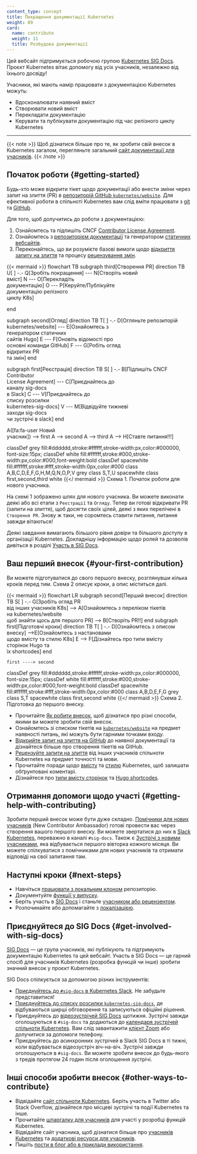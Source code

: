 ```yaml
---
content_type: concept
title: Покращення документації Kubernetes
weight: 09
card:
  name: contribute
  weight: 11
  title: Розбудова документації
---
```


Цей вебсайт підтримується робочою групою [Kubernetes SIG Docs](/uk/docs/contribute/#get-involved-with-sig-docs). Проєкт Kubernetes вітає допомогу від усіх учасників, незалежно від їхнього досвіду!

Учасники, які мають намір працювати з документацією Kubernetes можуть:

- Вдосконалювати наявний вміст
- Створювати новий вміст
- Перекладати документацію
- Керувати та публікувати документацію під час релізного циклу Kubernetes

---

{{< note >}}
Щоб дізнатися більше про те, як зробити свій внесок в Kubernetes загалом, перегляньте загальний [сайт документації для учасників](https://www.kubernetes.dev/docs/).
{{< /note >}}

<!-- body -->

## Початок роботи {#getting-started}

Будь-хто може відкрити тікет щодо документації або внести зміни через запит на злиття (PR) в [репозиторій GitHub `kubernetes/website`](https://github.com/kubernetes/website). Для ефективної роботи в спільноті Kubernetes вам слід вміти працювати з
[git](https://git-scm.com/) та [GitHub](https://skills.github.com/).

Для того, щоб долучитись до роботи з документацією:

1. Ознайомтесь та підпишіть CNCF [Contributor License Agreement](https://github.com/kubernetes/community/blob/master/CLA.md).
2. Ознайомтесь з [репозиторієм документації](https://github.com/kubernetes/website) та генератором [статичних вебсайтів](https://gohugo.io).
3. Переконайтесь, що ви розумієте базові вимоги щодо [відкриття запиту на злиття](/uk/docs/contribute/new-content/open-a-pr/) та процесу [рецензування змін](/uk/docs/contribute/review/reviewing-prs/).

<!-- See https://github.com/kubernetes/website/issues/28808 for live-editor URL to this figure -->
<!-- You can also cut/paste the mermaid code into the live editor at https://mermaid-js.github.io/mermaid-live-editor to play around with it -->

{{< mermaid >}}
flowchart TB
subgraph third[Створення PR]
direction TB
U[ ] -.-
Q[Зробіть покращення] --- N[Створіть новий<br>вміст]
N --- O[Перекладіть<br>документацію]
O --- P[Керуйте/Публікуйте<br>документацію релізного<br>циклу K8s]

end

subgraph second[Огляд]
direction TB
   T[ ] -.-
   D[Огляньте репозиторій<br>kubernetes/website] --- E[Ознайомтесь з<br>генератором статичних<br>сайтів Hugo]
   E --- F[Оновіть відомості про<br>основні команди GitHub]
   F --- G[Робіть огляд<br>відкритих PR<br>та змін]
end

subgraph first[Реєстрація]
    direction TB
    S[ ] -.-
    B[Підпишіть CNCF<br>Contributor<br>License Agreement] --- C[Приєднайтесь до<br>каналу sig-docs<br>в Slack] 
    C --- V[Приєднайтесь до<br> списку розсилки<br> kubernetes-sig-docs]
    V --- M[Відвідуйте тижневі<br>заходи sig-docs<br>чи зустрічі в slack]
end

A([fa:fa-user Новий<br>учасник]) --> first
A --> second
A --> third
A --> H[Ставте питання!!!]


classDef grey fill:#dddddd,stroke:#ffffff,stroke-width:px,color:#000000, font-size:15px;
classDef white fill:#ffffff,stroke:#000,stroke-width:px,color:#000,font-weight:bold
classDef spacewhite fill:#ffffff,stroke:#fff,stroke-width:0px,color:#000
class A,B,C,D,E,F,G,H,M,Q,N,O,P,V grey
class S,T,U spacewhite
class first,second,third white
{{</ mermaid >}}
Схема 1. Початок роботи для нового учасника.

На схемі 1 зображено шлях для нового учасника. Ви можете виконати деякі або всі етапи з `Реєстрації` та `Огляду`. Тепер ви готові відкривати PR (запити на злиття), щоб досягти своїх цілей, деякі з яких перелічені в `Створення PR`. Знову ж таки, не соромтесь ставити питання, питання завжди вітаються!

Деякі завдання вимагають більшого рівня довіри та більшого доступу в організації Kubernetes. Докладнішу інформацію щодо ролей та дозволів дивіться в розділі [Участь в SIG Docs](/uk/docs/contribute/participate/).

## Ваш перший внесок {#your-first-contribution}

Ви можете підготуватися до свого першого внеску, розглянувши кілька кроків перед тим. Схема 2 описує кроки, а опис міститься далі.

<!-- See https://github.com/kubernetes/website/issues/28808 for live-editor URL to this figure -->
<!-- You can also cut/paste the mermaid code into the live editor at https://mermaid-js.github.io/mermaid-live-editor to play around with it -->

{{< mermaid >}}
flowchart LR
    subgraph second[Перший внесок]
    direction TB
    S[ ] -.-
    G[Зробіть огляд PR<br>від інших учасників K8s] -->
    A[Ознайомтесь з переліком тікетів<br>на  kubernetes/website<br>щоб знайти щось для першого PR] --> B[Створіть PR!!]
    end
    subgraph first[Підготовчі кроки]
    direction TB
       T[ ] -.-
       D[Ознайомтесь з описом внеску] -->E[Ознайомтесь з настановами<br>щодо вмісту та стилю K8s]
       E --> F[Дізнайтесь про типи вмісту<br>сторінок Hugo та<br>їх shortcodes]
    end


    first ----> second


classDef grey fill:#dddddd,stroke:#ffffff,stroke-width:px,color:#000000, font-size:15px;
classDef white fill:#ffffff,stroke:#000,stroke-width:px,color:#000,font-weight:bold
classDef spacewhite fill:#ffffff,stroke:#fff,stroke-width:0px,color:#000
class A,B,D,E,F,G grey
class S,T spacewhite
class first,second white
{{</ mermaid >}}
Схема 2. Підготовка до першого внеску.

- Прочитайте [Як робити внесок](/uk/docs/contribute/new-content/), щоб дізнатися про різні способи, якими ви можете зробити свій внесок.
- Ознайомтесь зі списком тікетів на [`kubernetes/website`](https://github.com/kubernetes/website/issues/) на предмет наявності питань, які можуть бути гарними точками входу.
- [Відкрийте запит на злиття на GitHub](/uk/docs/contribute/new-content/open-a-pr/#changes-using-github) до наявної документації та дізнайтеся більше про створення тікетів на GitHub.
- [Рецензуйте запити на злиття](/uk/docs/contribute/review/reviewing-prs/) від інших учасників спільноти Kubernetes на предмет точності та мови.
- Прочитайте поради щодо [вмісту](/uk/docs/contribute/style/content-guide/) та [стилю](/uk/docs/contribute/style/style-guide/) Kubernetes, щоб залишати обґрунтовані коментарі.
- Дізнайтеся про [типи вмісту сторінок](/uk/docs/contribute/style/page-content-types/) та [Hugo shortcodes](/uk/docs/contribute/style/hugo-shortcodes/).

## Отримання допомоги щодо участі {#getting-help-with-contributing}

Зробити перший внесок може бути дуже складно. [Помічники для нових учасників](https://github.com/kubernetes/website#new-contributor-ambassadors) (New Contributor Ambassador) готові провести вас через створення вашого першого внеску. Ви можете звертатися до них в [Slack Kubernetes](https://slack.k8s.io/), переважно в каналі `#sig-docs`. Також є [Зустрічі з новими учасниками](https://www.kubernetes.dev/resources/calendar/), яка відбувається першого вівторка кожного місяця. Ви можете спілкуватися з помічниками для нових учасників та отримати відповіді на свої запитання там.

## Наступні кроки {#next-steps}

- Навчіться [працювати з локальним клоном](/uk/docs/contribute/new-content/open-a-pr/#fork-the-repo) репозиторію.
- Документуйте [функції у випуску](/uk/docs/contribute/new-content/new-features/).
- Беріть участь в [SIG Docs](/uk/docs/contribute/participate/) і станьте [учасником або рецензентом](/uk/docs/contribute/participate/roles-and-responsibilities/).
- Розпочинайте або допомагайте з [локалізацією](/uk/docs/contribute/localization/).

## Приєднуйтеся до SIG Docs {#get-involved-with-sig-docs}

[SIG Docs](/uk/docs/contribute/participate/) — це група учасників, які публікують та підтримують документацію Kubernetes та цей вебсайт. Участь в SIG Docs — це гарний спосіб для учасників Kubernetes (розробка функцій чи інше) зробити значний внесок у проєкт Kubernetes.

SIG Docs спілкується за допомогою різних інструментів:

- [Приєднуйтесь до `#sig-docs` в Kubernetes Slack](https://slack.k8s.io/). Не забудьте представитися!
- [Приєднуйтесь до списку розсилки `kubernetes-sig-docs`](https://groups.google.com/forum/#!forum/kubernetes-sig-docs), де відбуваються ширші обговорення та записуються офіційні рішення.
- Приєднуйтесь до [відеозустрічей SIG Docs](https://github.com/kubernetes/community/tree/master/sig-docs) щотижня. Зустрічі завжди оголошуються в `#sig-docs` та додаються до [календаря зустрічей спільноти Kubernetes](https://calendar.google.com/calendar/embed?src=cgnt364vd8s86hr2phapfjc6uk%40group.calendar.google.com&ctz=America/Los_Angeles). Вам слід завантажити [клієнт Zoom](https://zoom.us/download) або долучитися за допомоги телефону.
- Приєднуйтесь до асинхронних зустрічей в Slack SIG Docs в ті тижні, коли відбувається відеозустріч віч-на-віч. Зустрічі завжди оголошуються в `#sig-docs`. Ви можете зробити внесок до будь-якого з тредів протягом 24 годин після оголошення зустрічі.

## Інші способи зробити внесок {#other-ways-to-contribute}

- Відвідайте [сайт спільноти Kubernetes](/uk/community/). Беріть участь в Twitter або Stack Overflow, дізнайтеся про місцеві зустрічі та події Kubernetes та інше.
- Прочитайте [шпаргалку для учасників](https://www.kubernetes.dev/docs/contributor-cheatsheet/) для участі у розробці функцій Kubernetes.
- Відвідайте сайт учасника, щоб дізнатися більше про [учасників Kubernetes](https://www.kubernetes.dev/) та [додаткові ресурси для учасників](https://www.kubernetes.dev/resources/).
- Пишіть [пости в блог або в приклади використання](/uk/docs/contribute/new-content/blogs-case-studies/).
